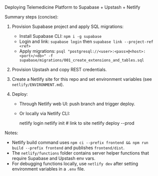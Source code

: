Deploying Telemedicine Platform to Supabase + Upstash + Netlify

Summary steps (concise):

1. Provision Supabase project and apply SQL migrations:

   - Install Supabase CLI: `npm i -g supabase`
   - Login and link: `supabase login` then `supabase link --project-ref <ref>`
   - Apply migrations: `psql "postgresql://<user>:<pass>@<host>:<port>/<db>" -f supabase/migrations/001_create_extensions_and_tables.sql`

2. Provision Upstash and copy REST credentials.

3. Create a Netlify site for this repo and set environment variables (see `netlify/ENVIRONMENT.md`).

4. Deploy:

   - Through Netlify web UI: push branch and trigger deploy.
   - Or locally via Netlify CLI:

     netlify login
     netlify init # link to site
     netlify deploy --prod

Notes:

- Netlify build command uses `npm ci --prefix frontend && npm run build --prefix frontend` and publishes `frontend/dist`.
- The `netlify/functions` folder contains server helper functions that require Supabase and Upstash env vars.
- For debugging functions locally, use `netlify dev` after setting environment variables in a `.env` file.
